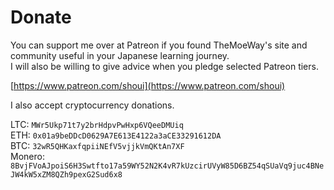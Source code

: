 # Donate

You can support me over at Patreon if you found TheMoeWay's site and community useful in your Japanese learning journey.  
I will also be willing to give advice when you pledge selected Patreon tiers.  

[https://www.patreon.com/shoui](https://www.patreon.com/shoui)  

I also accept cryptocurrency donations.

LTC: `MWr5Ukp71t7y2brHdpvPwHxp6VQeeDMUiq`  
ETH: `0x01a9beDDcD0629A7E613E4122a3aCE33291612DA`  
BTC: `32wR5QHKaxfqpiiNEfV5vjjkVmQKtAn7XF`  
Monero: `8BvjFVoAJpoiS6H3Swtfto17a59WY52N2K4vR7kUzcirUVyW85D6BZ54qSUaVq9juc4BNeJW4kW5xZM8QZh9pexG2Sud6x8`  


